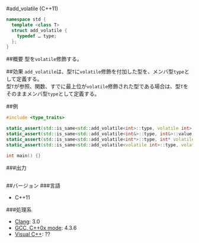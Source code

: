 #add_volatile (C++11)
```cpp
namespace std {
  template <class T>
  struct add_volatile {
    typedef … type;
  };
}
```

##概要
型を`volatile`修飾する。


##効果
`add_volatile`は、型`T`に`volatile`修飾を付加した型を、メンバ型`type`として定義する。  
型`T`が参照、関数、すでに最上位が`volatile`修飾された型である場合は、型`T`をそのままメンバ型`type`として定義する。  


##例
```cpp
#include <type_traits>

static_assert(std::is_same<std::add_volatile<int>::type, volatile int>::value, "transform int to volatile int");
static_assert(std::is_same<std::add_volatile<int&>::type, int&>::value, "transform int& to int&");
static_assert(std::is_same<std::add_volatile<int*>::type, int* volatile>::value, "transform int* to int* volatile");
static_assert(std::is_same<std::add_volatile<volatile int>::type, volatile int>::value, "transform volatile int to volatile int");

int main() {}
```

###出力
```
```

##バージョン
###言語
- C++11

###処理系
- [Clang](/implementation#clang.md): 3.0
- [GCC, C++0x mode](/implementation#gcc.md): 4.3.6
- [Visual C++](/implementation#visual_cpp.md): ??


